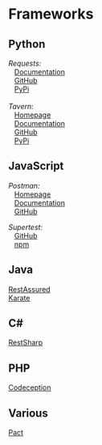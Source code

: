 # Frameworks

## Python
*Requests:*  
&nbsp;&nbsp;&nbsp;[Documentation](https://docs.python-requests.org/en/master/)  
&nbsp;&nbsp;&nbsp;[GitHub](https://github.com/psf/requests)  
&nbsp;&nbsp;&nbsp;[PyPi](https://pypi.org/project/requests/)
<br/><br/>
*Tavern:*  
&nbsp;&nbsp;&nbsp;[Homepage](https://taverntesting.github.io/)  
&nbsp;&nbsp;&nbsp;[Documentation](https://tavern.readthedocs.io/en/latest/)  
&nbsp;&nbsp;&nbsp;[GitHub](https://github.com/taverntesting/tavern)  
&nbsp;&nbsp;&nbsp;[PyPi](https://pypi.org/project/tavern/)

## JavaScript
*Postman:*  
&nbsp;&nbsp;&nbsp;[Homepage](https://www.postman.com/)  
&nbsp;&nbsp;&nbsp;[Documentation](https://learning.postman.com/docs/)  
&nbsp;&nbsp;&nbsp;[GitHub](https://github.com/postmanlabs)  

*Supertest:*  
&nbsp;&nbsp;&nbsp;[GitHub](https://github.com/visionmedia/supertest)  
&nbsp;&nbsp;&nbsp;[npm](https://www.npmjs.com/package/supertest)  

## Java
[RestAssured](https://rest-assured.io/)  
[Karate](https://github.com/intuit/karate/)  

## C#
[RestSharp](https://restsharp.dev/)  

## PHP
[Codeception](https://codeception.com/)  

## Various  
[Pact](https://pact.io/)
